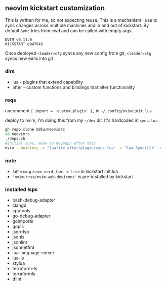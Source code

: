 ## neovim kickstart customization
This is written for me, so not expecting reuse. This is a mechanism I use to sync
changes across multiple machines and in and out of kickstart. By default `Sync` tries from cwd and can be called
with empty args.

```
NVIM v0.11.0
KICKSTART e947649
```

Once deployed 
`<leader>cfg` syncs any new config from git, `<leader>ctg` syncs new edits into git

### dirs
- lua - plugins that extend capability
- after - custom functions and bindings that alter functionality

### reqs 
uncomment `{ import = 'custom.plugin' },` in `~/.config/nvim/init.lua`

deploy to nvim, I'm doing this from my `~/dev` dir. It's hardcoded in `sync.lua`.
```bash
gh repo clone b0bu/neovimrc
cd neovimrc
./deps.sh
#initial sync, move to keymaps after this
nvim --headless -c "luafile after/plugin/sync.lua" -c "lua Sync({})" -c "qa"
```
### note
- set `vim.g.have_nerd_font = true` in kickstart init.lua
- `'nvim-tree/nvim-web-devicons'` is pre-installed by kickstart

### installed lsps
- bash-debug-adapter
- clangd
- cpptools
- go-debug-adapter
- goimports
- gopls
- json-lsp
- jsonls
- jsonlint
- jsonnetfmt
- lua-language-server
- lua-ls
- stylua
- terraform-ls
- terraformls
- tflint
